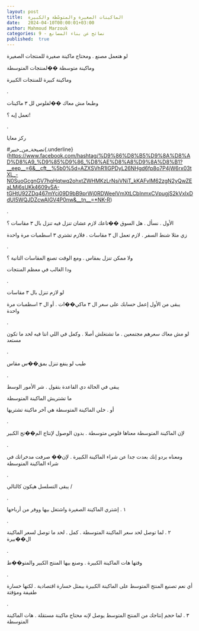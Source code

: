 ```yaml
---
layout: post
title:  الماكينات الصغيرة والمتوسّطة والكبيرة
date:   2024-04-10T00:00:01+03:00
author: Mahmoud Marzouk
categories: 9 - نصائح عن بناء المصانع
published:  true
---
```

لو هتعمل مصنع . ومحتاج ماكينة صغيرة للمنتجات الصغيرة

وماكينة متوسطة ��لمنتجات المتوسطة

وماكينة كبيرة للمنتجات الكبيرة

.

وطبعا مش معاك ��لفلوس لل ٣ ماكينات

تعمل إيه ؟!

.

ركز معايا

\#نصيحة_من_خبير{.underline}(https://www.facebook.com/hashtag/%D9%86%D8%B5%D9%8A%D8%AD%D8%A9_%D9%85%D9%86_%D8%AE%D8%A8%D9%8A%D8%B1?__eep__=6&__cft__%5b0%5d=AZXSVhR1IGPDyL26NHgd6fp8o7P4jW6rx03tXL_-N0SuoGcgnGV7hgHqtwq2ohxtZWHMKzLrNsiVNiT_kKAFvIM62zgN2yQwZEaLMj6sUKk4609vSA-tGHtU92ZDq467mYci09D9bB9prWj0RDWeelVmXtLCbInmxCVpugjS2kVxIxDdUI5WQJDZcwAIGV4P0nw&__tn__=*NK-R)

.

الأول . نسأل . هل السوق ��تاعك لازم عشان تنزل فيه تنزل بال ٣ مقاسات
؟

زي مثلا شنط السفر . لازم تعمل ال ٣ مقاسات . فلازم تشتري ٣ اسطمبات مرة
واحدة

.

ولا ممكن تنزل بمقاس . ومع الوقت تصنع المقاسات التانية ؟

ودا الغالب في معظم المنتجات

.

لو لازم تنزل بال ٣ مقاسات

يبقى من الأول إعمل حسابك على سعر ال ٣ ماكي��ات . أو ال ٣ اسطمبات مرة
واحدة

.

لو مش معاك سعرهم مجتمعين . ما تشتغلش أصلا . وكمل في اللي انتا فيه لحد
ما تكون مستعد

.

طيب لو ينفع تنزل بمق��س مقاس

.

يبقى في الحالة دي القاعدة بتقول . شر الأمور الوسط

ما تشتريش الماكينة المتوسطة

أو . خلي الماكينة المتوسطة هي آخر ماكينة تشتريها

.

لإن الماكينة المتوسطة معناها فلوس متوسطة . بدون الوصول لإنتاج الم��تج
الكبير

.

ومعناه بردو إنك بعدت جدا عن شراء الماكينة الكبيرة . لإن�� صرفت مدخراتك
في شراء الماكينة المتوسطة

.

يبقى التسلسل هيكون كالتالي /

.

١ . إشتري الماكينة الصغيرة واشتغل بيها ووفر من
أرباحها

.

٢ . لما توصل لحد سعر الماكينة المتوسطة . كمل . لحد ما توصل
لسعر الماكينة ال��بيرة

.

وقتها هات الماكينة الكبيرة . وصنع بيها المنتج الكبير
والمتو��ط

.

أي نعم تصنيع المنتج المتوسط على الماكينة الكبيرة بيمثل خسارة اقتصادية .
لكنها خسارة طفيفة ومؤقتة

.

٣ . لما حجم إنتاجك من المنتج المتوسط يوصل لإنه محتاج
ماكينة مستقلة . هات الماكينة المتوسطة
